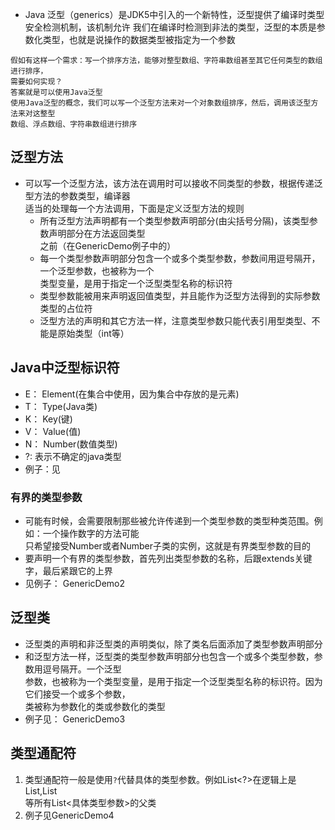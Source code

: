 - Java 泛型（generics）是JDK5中引入的一个新特性，泛型提供了编译时类型安全检测机制，该机制允许 
  我们在编译时检测到非法的类型，泛型的本质是参数化类型，也就是说操作的数据类型被指定为一个参数
```text
假如有这样一个需求：写一个排序方法，能够对整型数组、字符串数组甚至其它任何类型的数组进行排序，
需要如何实现？
答案就是可以使用Java泛型
使用Java泛型的概念，我们可以写一个泛型方法来对一个对象数组排序，然后，调用该泛型方法来对这整型
数组、浮点数组、字符串数组进行排序
```

## 泛型方法
- 可以写一个泛型方法，该方法在调用时可以接收不同类型的参数，根据传递泛型方法的参数类型，编译器  
  适当的处理每一个方法调用，下面是定义泛型方法的规则
    - 所有泛型方法声明都有一个类型参数声明部分(由尖括号分隔)，该类型参数声明部分在方法返回类型  
      之前（在GenericDemo例子中的<E>）
    - 每一个类型参数声明部分包含一个或多个类型参数，参数间用逗号隔开，一个泛型参数，也被称为一个  
      类型变量，是用于指定一个泛型类型名称的标识符
    - 类型参数能被用来声明返回值类型，并且能作为泛型方法得到的实际参数类型的占位符
    - 泛型方法的声明和其它方法一样，注意类型参数只能代表引用型类型、不能是原始类型（int等）
  

## Java中泛型标识符
- E： Element(在集合中使用，因为集合中存放的是元素)
- T： Type(Java类)
- K： Key(键)
- V： Value(值)
- N： Number(数值类型)
- ?: 表示不确定的java类型
- 例子：见

### 有界的类型参数
- 可能有时候，会需要限制那些被允许传递到一个类型参数的类型种类范围。例如：一个操作数字的方法可能  
  只希望接受Number或者Number子类的实例，这就是有界类型参数的目的
- 要声明一个有界的类型参数，首先列出类型参数的名称，后跟extends关键字，最后紧跟它的上界
- 见例子： GenericDemo2

## 泛型类
- 泛型类的声明和非泛型类的声明类似，除了类名后面添加了类型参数声明部分
- 和泛型方法一样，泛型类的类型参数声明部分也包含一个或多个类型参数，参数用逗号隔开。一个泛型  
  参数，也被称为一个类型变量，是用于指定一个泛型类型名称的标识符。因为它们接受一个或多个参数，  
  类被称为参数化的类或参数化的类型
- 例子见： GenericDemo3

## 类型通配符
1. 类型通配符一般是使用`?`代替具体的类型参数。例如List<?>在逻辑上是List<Integer>,List<String>  
   等所有List<具体类型参数>的父类
2. 例子见GenericDemo4